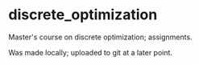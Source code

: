 # discrete_optimization
Master's course on discrete optimization; assignments.

Was made locally; uploaded to git at a later point.
